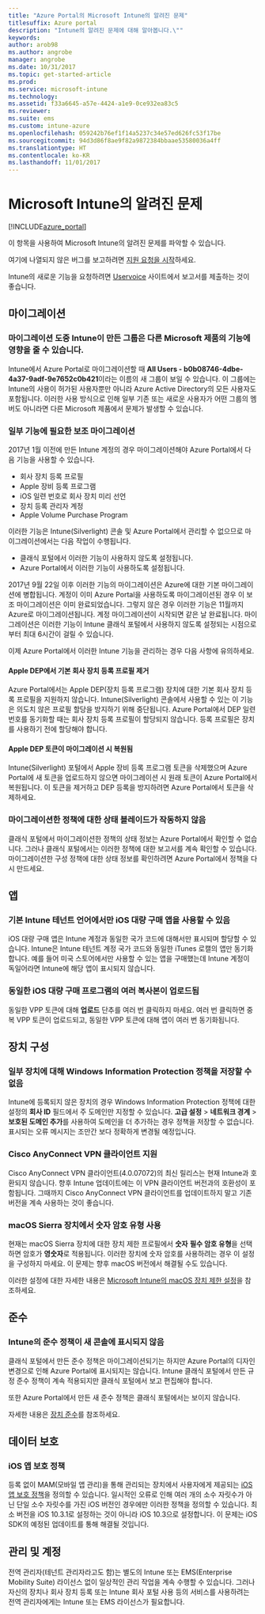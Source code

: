```yaml
---
title: "Azure Portal의 Microsoft Intune의 알려진 문제"
titlesuffix: Azure portal
description: "Intune의 알려진 문제에 대해 알아봅니다.\""
keywords: 
author: arob98
ms.author: angrobe
manager: angrobe
ms.date: 10/31/2017
ms.topic: get-started-article
ms.prod: 
ms.service: microsoft-intune
ms.technology: 
ms.assetid: f33a6645-a57e-4424-a1e9-0ce932ea83c5
ms.reviewer: 
ms.suite: ems
ms.custom: intune-azure
ms.openlocfilehash: 059242b76ef1f14a5237c34e57ed626fc53f17be
ms.sourcegitcommit: 94d3d86f8ae9f82a9872384bbaae53580036a4ff
ms.translationtype: HT
ms.contentlocale: ko-KR
ms.lasthandoff: 11/01/2017
---
```

# <a name="known-issues-in-microsoft-intune"></a>Microsoft Intune의 알려진 문제


[!INCLUDE[azure_portal](./includes/azure_portal.md)]


이 항목을 사용하여 Microsoft Intune의 알려진 문제를 파악할 수 있습니다.

여기에 나열되지 않은 버그를 보고하려면 [지원 요청을 시작](get-support.md)하세요.

Intune의 새로운 기능을 요청하려면 [Uservoice](https://microsoftintune.uservoice.com/forums/291681-ideas/category/189016-azure-admin-console) 사이트에서 보고서를 제출하는 것이 좋습니다.

## <a name="migration"></a>마이그레이션

### <a name="groups-created-by-intune-during-migration-might-affect-functionality-of-other-microsoft-products"></a>마이그레이션 도중 Intune이 만든 그룹은 다른 Microsoft 제품의 기능에 영향을 줄 수 있습니다.

Intune에서 Azure Portal로 마이그레이션할 때 **All Users - b0b08746-4dbe-4a37-9adf-9e7652c0b421**이라는 이름의 새 그룹이 보일 수 있습니다. 이 그룹에는 Intune의 사용이 허가된 사용자뿐만 아니라 Azure Active Directory의 모든 사용자도 포함됩니다. 이러한 사용 방식으로 인해 일부 기존 또는 새로운 사용자가 어떤 그룹의 멤버도 아니라면 다른 Microsoft 제품에서 문제가 발생할 수 있습니다.

### <a name="secondary-migration-required-for-select-capabilities"></a>일부 기능에 필요한 보조 마이그레이션

2017년 1월 이전에 만든 Intune 계정의 경우 마이그레이션해야 Azure Portal에서 다음 기능을 사용할 수 있습니다.

- 회사 장치 등록 프로필
- Apple 장비 등록 프로그램
- iOS 일련 번호로 회사 장치 미리 선언
- 장치 등록 관리자 계정
- Apple Volume Purchase Program

이러한 기능은 Intune(Silverlight) 콘솔 및 Azure Portal에서 관리할 수 없으므로 마이그레이션에서는 다음 작업이 수행됩니다.
- 클래식 포털에서 이러한 기능이 사용하지 않도록 설정됩니다.
- Azure Portal에서 이러한 기능이 사용하도록 설정됩니다.  

2017년 9월 22일 이후 이러한 기능의 마이그레이션은 Azure에 대한 기본 마이그레이션에 병합됩니다. 계정이 이미 Azure Portal을 사용하도록 마이그레이션된 경우 이 보조 마이그레이션은 이미 완료되었습니다. 그렇지 않은 경우 이러한 기능은 11월까지 Azure로 마이그레이션됩니다. 계정 마이그레이션이 시작되면 같은 날 완료됩니다. 마이그레이션은 이러한 기능이 Intune 클래식 포털에서 사용하지 않도록 설정되는 시점으로부터 최대 6시간이 걸릴 수 있습니다.

이제 Azure Portal에서 이러한 Intune 기능을 관리하는 경우 다음 사항에 유의하세요.

#### <a name="removes-default-corporate-device-enrollment-profiles-in-apple-dep"></a>Apple DEP에서 기본 회사 장치 등록 프로필 제거
Azure Portal에서는 Apple DEP(장치 등록 프로그램) 장치에 대한 기본 회사 장치 등록 프로필을 지원하지 않습니다. Intune(Silverlight) 콘솔에서 사용할 수 있는 이 기능은 의도치 않은 프로필 할당을 방지하기 위해 중단됩니다. Azure Portal에서 DEP 일련 번호를 동기화할 때는 회사 장치 등록 프로필이 할당되지 않습니다. 등록 프로필은 장치를 사용하기 전에 할당해야 합니다.

#### <a name="apple-dep-token-restored-with-migration"></a>Apple DEP 토큰이 마이그레이션 시 복원됨

Intune(Silverlight) 포털에서 Apple 장비 등록 프로그램 토큰을 삭제했으며 Azure Portal에 새 토큰을 업로드하지 않으면 마이그레이션 시 원래 토큰이 Azure Portal에서 복원됩니다. 이 토큰을 제거하고 DEP 등록을 방지하려면 Azure Portal에서 토큰을 삭제하세요.

### <a name="status-blades-for-migrated-policies-do-not-work"></a>마이그레이션한 정책에 대한 상태 블레이드가 작동하지 않음

클래식 포털에서 마이그레이션한 정책의 상태 정보는 Azure Portal에서 확인할 수 없습니다. 그러나 클래식 포털에서는 이러한 정책에 대한 보고서를 계속 확인할 수 있습니다. 마이그레이션한 구성 정책에 대한 상태 정보를 확인하려면 Azure Portal에서 정책을 다시 만드세요.

## <a name="apps"></a>앱

### <a name="ios-volume-purchased-apps-only-available-in-default-intune-tenant-language"></a>기본 Intune 테넌트 언어에서만 iOS 대량 구매 앱을 사용할 수 있음
iOS 대량 구매 앱은 Intune 계정과 동일한 국가 코드에 대해서만 표시되며 할당할 수 있습니다. Intune은 Intune 테넌트 계정 국가 코드와 동일한 iTunes 로캘의 앱만 동기화합니다. 예를 들어 미국 스토어에서만 사용할 수 있는 앱을 구매했는데 Intune 계정이 독일어라면 Intune에 해당 앱이 표시되지 않습니다.

### <a name="multiple-copies-of-the-same-ios-volume-purchase-program-are-uploaded"></a>동일한 iOS 대량 구매 프로그램의 여러 복사본이 업로드됨
동일한 VPP 토큰에 대해 **업로드** 단추를 여러 번 클릭하지 마세요. 여러 번 클릭하면 중복 VPP 토큰이 업로드되고, 동일한 VPP 토큰에 대해 앱이 여러 번 동기화됩니다.

<!-- ## Groups -->

## <a name="device-configuration"></a>장치 구성

### <a name="you-cannot-save-a-windows-information-protection-policy-for-some-devices"></a>일부 장치에 대해 Windows Information Protection 정책을 저장할 수 없음

Intune에 등록되지 않은 장치의 경우 Windows Information Protection 정책에 대한 설정의 **회사 ID** 필드에서 주 도메인만 지정할 수 있습니다.
**고급 설정** > **네트워크 경계** > **보호된 도메인 추가**를 사용하여 도메인을 더 추가하는 경우 정책을 저장할 수 없습니다. 표시되는 오류 메시지는 조만간 보다 정확하게 변경될 예정입니다.

### <a name="cisco-anyconnect-vpn-client-support"></a>Cisco AnyConnect VPN 클라이언트 지원

Cisco AnyConnect VPN 클라이언트(4.0.07072)의 최신 릴리스는 현재 Intune과 호환되지 않습니다.
향후 Intune 업데이트에는 이 VPN 클라이언트 버전과의 호환성이 포함됩니다. 그때까지 Cisco AnyConnect VPN 클라이언트를 업데이트하지 말고 기존 버전을 계속 사용하는 것이 좋습니다.

### <a name="using-the-numeric-password-type-with-macos-sierra-devices"></a>macOS Sierra 장치에서 숫자 암호 유형 사용

현재는 macOS Sierra 장치에 대한 장치 제한 프로필에서 **숫자** **필수 암호 유형**을 선택하면 암호가 **영숫자**로 적용됩니다. 이러한 장치에 숫자 암호를 사용하려는 경우 이 설정을 구성하지 마세요.
이 문제는 향후 macOS 버전에서 해결될 수도 있습니다.

이러한 설정에 대한 자세한 내용은 [Microsoft Intune의 macOS 장치 제한 설정](device-restrictions-macos.md)을 참조하세요.

## <a name="compliance"></a>준수

### <a name="compliance-policies-from-intune-do-not-show-up-in-new-console"></a>Intune의 준수 정책이 새 콘솔에 표시되지 않음

클래식 포털에서 만든 준수 정책은 마이그레이션되기는 하지만 Azure Portal의 디자인 변경으로 인해 Azure Portal에 표시되지는 않습니다. Intune 클래식 포털에서 만든 규정 준수 정책이 계속 적용되지만 클래식 포털에서 보고 편집해야 합니다.

또한 Azure Portal에서 만든 새 준수 정책은 클래식 포털에서는 보이지 않습니다.

자세한 내용은 [장치 준수](device-compliance.md)를 참조하세요.

<!-- ## Enrollment -->


## <a name="data-protection"></a>데이터 보호

### <a name="ios-app-protection-policies"></a>iOS 앱 보호 정책

등록 없이 MAM(모바일 앱 관리)을 통해 관리되는 장치에서 사용자에게 제공되는 [iOS 앱 보호 정책](app-protection-policy-settings-ios.md)을 정의할 수 있습니다. 일시적인 오류로 인해 여러 개의 소수 자릿수가 아닌 단일 소수 자릿수를 가진 iOS 버전인 경우에만 이러한 정책을 정의할 수 있습니다. 최소 버전을 iOS 10.3.1로 설정하는 것이 아니라 iOS 10.3으로 설정합니다. 이 문제는 iOS SDK의 예정된 업데이트를 통해 해결될 것입니다.


## <a name="administration-and-accounts"></a>관리 및 계정

전역 관리자(테넌트 관리자라고도 함)는 별도의 Intune 또는 EMS(Enterprise Mobility Suite) 라이선스 없이 일상적인 관리 작업을 계속 수행할 수 있습니다. 그러나 자신의 장치나 회사 장치 등록 또는 Intune 회사 포털 사용 등의 서비스를 사용하려는 전역 관리자에게는 Intune 또는 EMS 라이선스가 필요합니다.

<!-- ## Additional items -->

